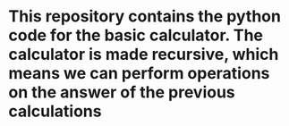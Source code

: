 # This repository contains the python code for the basic calculator. The calculator is made recursive, which means we can perform operations on the answer of the previous calculations
